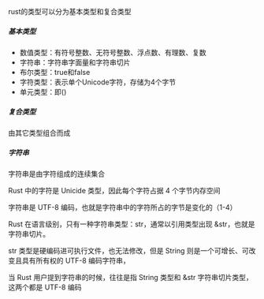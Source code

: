 rust的类型可以分为基本类型和复合类型

##### 基本类型

- 数值类型：有符号整数、无符号整数、浮点数、有理数、复数
- 字符串：字符串字面量和字符串切片
- 布尔类型：true和false
- 字符类型：表示单个Unicode字符，存储为4个字节
- 单元类型：即()

##### 复合类型

由其它类型组合而成

##### 字符串

字符串是由字符组成的连续集合

Rust 中的字符是 Unicide 类型，因此每个字符占据 4 个字节内存空间

字符串是 UTF-8 编码，也就是字符串中的字符所占的字节是变化的（1-4）

Rust 在语言级别，只有一种字符串类型：str，通常以引用类型出现 &str，也就是字符串切片。

str 类型是硬编码进可执行文件，也无法修改，但是 String 则是一个可增长、可改变且具有所有权的 UTF-8 编码字符串，

当 Rust 用户提到字符串的时候，往往是指 String 类型和 &str 字符串切片类型，这两个都是 UTF-8 编码

